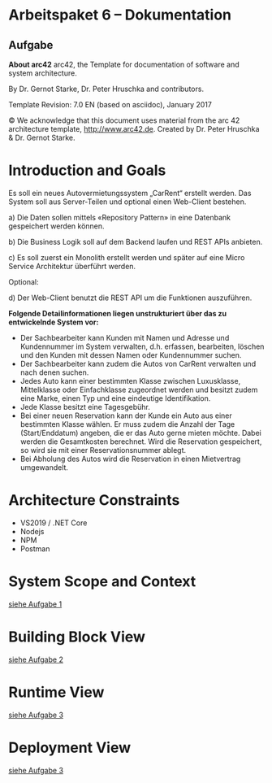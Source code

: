 # Arbeitspaket 6 – Dokumentation 

## Aufgabe 



**About arc42**
arc42, the Template for documentation of software and system
architecture.

By Dr. Gernot Starke, Dr. Peter Hruschka and contributors.

Template Revision: 7.0 EN (based on asciidoc), January 2017

© We acknowledge that this document uses material from the arc 42
architecture template, <http://www.arc42.de>. Created by Dr. Peter
Hruschka & Dr. Gernot Starke.

Introduction and Goals
======================

Es soll ein neues Autovermietungssystem „CarRent“ erstellt werden. Das System soll aus Server-Teilen und optional einen Web-Client bestehen.

a) Die Daten sollen mittels «Repository Pattern» in eine Datenbank gespeichert werden können.

b) Die Business Logik soll auf dem Backend laufen und REST APIs anbieten.

c) Es soll zuerst ein Monolith erstellt werden und später auf eine Micro Service Architektur überführt werden.

Optional:

d) Der Web-Client benutzt die REST API um die Funktionen auszuführen.





**Folgende Detailinformationen liegen unstrukturiert über das zu entwickelnde System vor:** 

- Der Sachbearbeiter kann Kunden mit Namen und Adresse und Kundennummer im System verwalten, d.h. erfassen, bearbeiten, löschen und den Kunden mit dessen Namen oder Kundennummer suchen. 
- Der Sachbearbeiter kann zudem die Autos von CarRent verwalten und nach denen suchen. 
- Jedes Auto kann einer bestimmten Klasse zwischen Luxusklasse, Mittelklasse oder Einfachklasse zugeordnet werden und besitzt zudem eine Marke, einen Typ und eine eindeutige Identifikation. 
- Jede Klasse besitzt eine Tagesgebühr. 
- Bei einer neuen Reservation kann der Kunde ein Auto aus einer bestimmten Klasse wählen. Er muss zudem die Anzahl der Tage (Start/Enddatum) angeben, die er das Auto gerne mieten möchte. Dabei werden die Gesamtkosten berechnet. Wird die Reservation gespeichert, so wird sie mit einer Reservationsnummer ablegt. 
- Bei Abholung des Autos wird die Reservation in einen Mietvertrag umgewandelt.

Architecture Constraints
========================

- VS2019 / .NET Core 
- Nodejs 
- NPM 
- Postman

System Scope and Context
========================

[siehe Aufgabe 1](../A1/)

Building Block View
===================

[siehe Aufgabe 2](../A2/)

Runtime View 
============

[siehe Aufgabe 3](../A3/)

Deployment View 
===============

[siehe Aufgabe 3](../A3/)